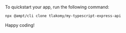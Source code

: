 To quickstart your app, run the following command: 

```bash
npx @ampt/cli clone tlakomy/my-typescript-express-api
```

Happy coding!